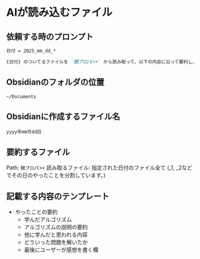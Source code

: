 # AIが読み込むファイル

## 依頼する時のプロンプト

```md
日付 = 2025_mm_dd_*

{日付} のついてるファイルを `競プロ/C++` から読み取って、以下の内容に沿って要約し、ルールに従いObsidianに書き込んでください。
```

## Obsidianのフォルダの位置

`~/Documents`

## Obsidianに作成するファイル名

`yyyy年mm月dd日`

## 要約するファイル

Path: `競プロ/C++`
読み取るファイル: 指定された日付のファイル全て (_1, _2などでその日のやったことを分割しています。)

## 記載する内容のテンプレート

- やったことの要約
  - 学んだアルゴリズム
  - アルゴリズムの説明の要約
  - 他に学んだと思われる内容
  - どういった問題を解いたか
  - 最後にユーザーが感想を書く欄
